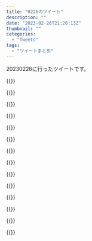 ```yaml
---
title: "0226のツイート"
description: ""
date: "2023-02-26T21:20:13Z"
thumbnail: ""
categories:
  - "Tweets"
tags:
  - "ツイートまとめ"
---
```

20230226に行ったツイートです。
<!--more-->
{{<tweetlike text="更新 20230225のツイートまとめ https://t.co/lkBFGJetw1 845　February 26, 2023 at 06:21AM" screenname="jme/k.h (@JME_KH)" url="https://twitter.com/JME_KH/status/1629592331862040576?ref_src=twsrc%5Etfw" date="February 25 2023">}}

{{<tweetlike text="平行世界作ってやるんじゃなくて普通に過去を改変してんのか" screenname="jme/k.h (@JME_KH)" url="https://twitter.com/JME_KH/status/1629634323019354114?ref_src=twsrc%5Etfw" date="February 25 2023">}}

{{<tweetlike text="気にしてなかったけど班長か" screenname="jme/k.h (@JME_KH)" url="https://twitter.com/JME_KH/status/1629639258683346944?ref_src=twsrc%5Etfw" date="February 25 2023">}}

{{<tweetlike text="2回目の最終回か" screenname="jme/k.h (@JME_KH)" url="https://twitter.com/JME_KH/status/1629639721524817920?ref_src=twsrc%5Etfw" date="February 25 2023">}}

{{<tweetlike text="ザリガニのポーズ？" screenname="jme/k.h (@JME_KH)" url="https://twitter.com/JME_KH/status/1629641450525974529?ref_src=twsrc%5Etfw" date="February 25 2023">}}

{{<tweetlike text="ニーアオートマタ、ここか" screenname="jme/k.h (@JME_KH)" url="https://twitter.com/JME_KH/status/1629649055868653569?ref_src=twsrc%5Etfw" date="February 25 2023">}}

{{<tweetlike text="エミール出るところじゃなかったか?\nまあパスカルと会うの自体、遊園地の帰りだったはずだからその辺の流れが違うか" screenname="jme/k.h (@JME_KH)" url="https://twitter.com/JME_KH/status/1629649886835777536?ref_src=twsrc%5Etfw" date="February 25 2023">}}

{{<tweetlike text="カイネやらヨナやら" screenname="jme/k.h (@JME_KH)" url="https://twitter.com/JME_KH/status/1629651132888018946?ref_src=twsrc%5Etfw" date="February 25 2023">}}

{{<tweetlike text="そんなEDあったっけ?" screenname="jme/k.h (@JME_KH)" url="https://twitter.com/JME_KH/status/1629654044863246338?ref_src=twsrc%5Etfw" date="February 25 2023">}}

{{<tweetlike text="アニメはまだしも小説に対するアンテナが低いなあ\nまあ自分でもいまいち好み掴みきってないしな" screenname="jme/k.h (@JME_KH)" url="https://twitter.com/JME_KH/status/1629714123629146114?ref_src=twsrc%5Etfw" date="February 26 2023">}}

{{<tweetlike text="今は小説読む気分だけどゲームもそれ以外もやりたい。やっぱり3人は自分が必要だよなあ" screenname="jme/k.h (@JME_KH)" url="https://twitter.com/JME_KH/status/1629765673818943489?ref_src=twsrc%5Etfw" date="February 26 2023">}}

{{<tweetlike text="ライトノベルとかそれに類するものならまあ1日に2,3巻はまあ読めるけど、有名になってから買うから既刊全部をまとめ買いするからどうしても読むのにすごく時間を取られるのがなあ" screenname="jme/k.h (@JME_KH)" url="https://twitter.com/JME_KH/status/1629767070077571074?ref_src=twsrc%5Etfw" date="February 26 2023">}}

{{<tweetlike text="更新 移動 846　February 26, 2023 at 06:28PM" screenname="jme/k.h (@JME_KH)" url="https://twitter.com/JME_KH/status/1629775402414616577?ref_src=twsrc%5Etfw" date="February 26 2023">}}

{{<tweetlike text="死亡フラグ" screenname="jme/k.h (@JME_KH)" url="https://twitter.com/JME_KH/status/1629806468924059650?ref_src=twsrc%5Etfw" date="February 26 2023">}}


